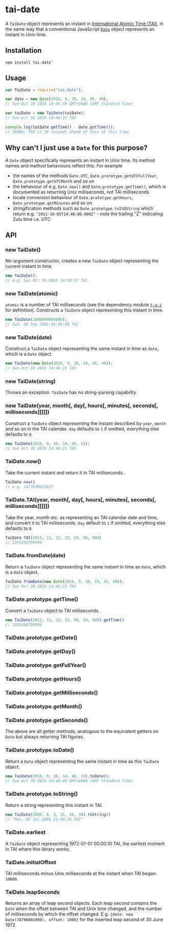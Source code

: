 # tai-date

A `TaiDate` object represents an instant in [International Atomic Time (TAI)](https://en.wikipedia.org/wiki/International_Atomic_Time), in the same way that a conventional JavaScript [`Date`](https://developer.mozilla.org/en/docs/Web/JavaScript/Reference/Global_Objects/Date) object represents an instant in Unix time.

## Installation

```
npm install tai-date`
```

## Usage

```javascript
var TaiDate = require("tai-date");

var date = new Date(2016, 9, 30, 14, 45, 49);
// Sun Oct 30 2016 14:45:49 GMT+0000 (GMT Standard Time)

var taiDate = new TaiDate(taiDate);
// Sun Oct 30 2016 14:46:25 TAI

console.log(taiDate.getTime() - date.getTime());
// 36000; TAI is 36 seconds ahead of Unix at this time
```

## Why can't I just use a `Date` for this purpose?

A `Date` object specifically represents an instant in Unix time. Its method names and method behaviours reflect this. For example

* the names of the methods `Date.UTC`, `Date.prototype.getUTCFullYear`, `Date.prototype.getUTCMonth` and so on
* the behaviour of e.g. `Date.now()` and `Date.prototype.getTime()`, which is documented as returning Unix milliseconds, not TAI milliseconds
* locale conversion behaviour of `Date.prototype.getHours`, `Date.prototype.getMinutes` and so on
* stringification methods such as `Date.prototype.toISOString` which return e.g. `"2011-10-05T14:48:00.000Z"` - note the trailing "Z" indicating Zulu time i.e. UTC

## API

### new TaiDate()
No-argument constructor, creates a new `TaiDate` object representing the current instant in time.
```javascript
new TaiDate();
// e.g. Sun Oct 30 2016 14:50:37 TAI
```

### new TaiDate(atomic)
`atomic` is a number of TAI milliseconds (see the dependency module [`t-a-i`](https://github.com/ferno/t-a-i) for definition). Constructs a `TaiDate` object representing this instant in time.
```javascript
new TaiDate(1000000000000);
// Sun, 09 Sep 2001 01:46:40 TAI
```

### new TaiDate(date)
Construct a `TaiDate` object representing the same instant in time as `date`, which is a `Date` object.
```javascript
new TaiDate(new Date(2016, 9, 30, 14, 45, 49));
// Sun Oct 30 2016 14:46:25 TAI
```

### new TaiDate(string)
Throws an exception. `TaiDate` has no string-parsing capability.

### new TaiDate(year, month[, day[, hours[, minutes[, seconds[, milliseconds]]]]])
Construct a `TaiDate` object representing the instant described by `year`, `month` and so on in the TAI calendar. `day` defaults to `1` if omitted, everything else defaults to `0`.
```javascript
new TaiDate(2016, 9, 30, 14, 46, 25);
// Sun Oct 30 2016 14:46:25 TAI
```

### TaiDate.now()
Take the current instant and return it in TAI milliseconds.
```javascript
TaiDate.now()
// e.g. 1477839415827
```

### TaiDate.TAI(year, month[, day[, hours[, minutes[, seconds[, milliseconds]]]]])
Take the year, month etc. as representing an TAI calendar date and time, and convert it to TAI milliseconds. `day` default to `1` if omitted, everything else defaults to `0`.
```javascript
TaiDate.TAI(2012, 11, 12, 23, 59, 59, 999)
// 1355356799999
```

### TaiDate.fromDate(date)
Return a `TaiDate` object representing the same instant in time as `date`, which is a `Date` object.
```javascript
TaiDate.fromDate(new Date(2016, 9, 30, 14, 45, 49));
// Sun Oct 30 2016 14:46:25 TAI
```

### TaiDate.prototype.getTime()
Convert a `TaiDate` object to TAI milliseconds.
```javascript
new TaiDate(2012, 11, 12, 23, 59, 59, 999).getTime()
// 1355356799999
```

### TaiDate.prototype.getDate()
### TaiDate.prototype.getDay()
### TaiDate.prototype.getFullYear()
### TaiDate.prototype.getHours()
### TaiDate.prototype.getMilliseconds()
### TaiDate.prototype.getMonth()
### TaiDate.prototype.getSeconds()

The above are all getter methods, analogous to the equivalent getters on `Date` but always returning TAI figures.

### TaiDate.prototype.toDate()
Return a `Date` object representing the same instant in time as this `TaiDate` object.
```javascript
new TaiDate(2016, 9, 30, 14, 46, 25).toDate();
// Sun Oct 30 2016 14:45:49 GMT+0000 (GMT Standard Time)
```

### TaiDate.prototype.toString()
Return a string representing this instant in TAI.
```javascript
new TaiDate(2006, 6, 3, 21, 44, 38).toString()
// "Mon, 03 Jul 2006 21:44:38 TAI"
```

### TaiDate.earliest
A `TaiDate` object representing 1972-01-01 00:00:10 TAI, the earliest moment in TAI where this library works.

### TaiDate.initialOffset
TAI milliseconds minus Unix milliseconds at the instant when TAI began: `10000`.

### TaiDate.leapSeconds
Returns an array of leap second objects. Each leap second contains the `Date` when the offset between TAI and Unix time changed, and the number of milliseconds by which the offset changed. E.g. `{date: new Date(78796801000), offset: 1000}` for the inserted leap second of 30 June 1972.
